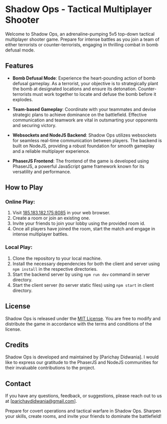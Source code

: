 # Shadow Ops - Tactical Multiplayer Shooter

Welcome to Shadow Ops, an adrenaline-pumping 5v5 top-down tactical multiplayer shooter game. Prepare for intense battles as you join a team of either terrorists or counter-terrorists, engaging in thrilling combat in bomb defusal mode.

## Features

- **Bomb Defusal Mode**: Experience the heart-pounding action of bomb defusal gameplay. As a terrorist, your objective is to strategically plant the bomb at designated locations and ensure its detonation. Counter-terrorists must work together to locate and defuse the bomb before it explodes.

- **Team-based Gameplay**: Coordinate with your teammates and devise strategic plans to achieve dominance on the battlefield. Effective communication and teamwork are vital in outsmarting your opponents and securing victory.

- **Websockets and NodeJS Backend**: Shadow Ops utilizes websockets for seamless real-time communication between players. The backend is built on NodeJS, providing a robust foundation for smooth gameplay and a reliable multiplayer experience.

- **PhaserJS Frontend**: The frontend of the game is developed using PhaserJS, a powerful JavaScript game framework known for its versatility and performance.

## How to Play

### Online Play:
1. Visit [185.183.182.175:8085](http://185.183.182.175:8085) in your web browser.
2. Create a room or join an existing one.
3. Invite your friends to join your lobby using the provided room id.
4. Once all players have joined the room, start the match and engage in intense multiplayer battles.

### Local Play:
1. Clone the repository to your local machine.
2. Install the necessary dependencies for both the client and server using `npm install` in the respective directories.
3. Start the backend server by using `npm run dev` command in server directory.
4. Start the client server (to server static files) using `npm start` in client directory.

## License

Shadow Ops is released under the [MIT License](https://opensource.org/licenses/MIT). You are free to modify and distribute the game in accordance with the terms and conditions of the license.

## Credits

Shadow Ops is developed and maintained by [Parichay Didwania]. I would like to express our gratitude to the PhaserJS and NodeJS communities for their invaluable contributions to the project.

## Contact

If you have any questions, feedback, or suggestions, please reach out to us at [parichaydidwania@gmail.com].

Prepare for covert operations and tactical warfare in Shadow Ops. Sharpen your skills, create rooms, and invite your friends to dominate the battlefield!
